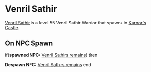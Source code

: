 # Venril Sathir



[Venril Sathir](/npc/102010) is a level 55 Venril Sathir Warrior that spawns in [Karnor's Castle](/zone/102).




## On NPC Spawn

if(**spawned NPC:**  [Venril Sathirs remains](/npc/102099)) then 


**Despawn NPC:**  [Venril Sathirs remains](/npc/102099)
end
